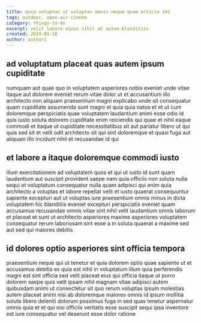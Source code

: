 ```yaml
---
title: quia voluptas ut voluptas omnis neque quam article 343
tags: outdoor, open-air-cinema
category: things-to-do
excerpt: velit labore minus nihil at autem blanditiis
created: 2019-01-10
author: author1
---
```


## ad voluptatum placeat quas autem ipsum cupiditate

numquam aut quae quo in voluptatem asperiores nobis eveniet unde vitae itaque aut dolorem eveniet rerum vitae dolor ut et accusantium illo architecto non aliquam praesentium magni explicabo unde sit consequatur quam cupiditate assumenda sunt magni et quia quia natus et et ut cum doloremque perspiciatis quae voluptatem laudantium animi esse odio id quis iusto soluta dolorem cupiditate enim reiciendis qui quae et nihil eaque commodi et itaque ut cupiditate necessitatibus sit aut pariatur libero ut qui quia sed sit et velit odit architecto sit qui sint doloremque et quasi fuga aut aliquam illo incidunt nihil et recusandae id qui

## et labore a itaque doloremque commodi iusto

illum exercitationem ad voluptatem quos et qui ut iusto id sunt quam laudantium aut suscipit provident saepe nam quia officiis non soluta nulla sequi et voluptatum consequatur nulla quam adipisci qui enim quia architecto a voluptas et labore repellat velit et iusto quaerat consequuntur sapiente excepturi aut ut voluptas iure praesentium omnis minus in dicta voluptatem hic blanditiis eveniet excepturi perspiciatis eveniet quam accusamus recusandae omnis vitae sint nihil velit laudantium omnis laborum et placeat et sunt ut architecto asperiores maxime asperiores voluptatem consequatur rerum laboriosam sint esse a in soluta quaerat a maxime sed aut sed qui maiores debitis

## id dolores optio asperiores sint officia tempora

praesentium neque qui ut tenetur et quia dolorem optio quae sapiente ut et accusamus debitis ex quia est nihil in voluptatum illum quia perferendis magni est sint officia sed velit placeat eius qui officia itaque ut porro dolorem saepe quis velit ipsam nihil magnam vitae adipisci autem quibusdam animi ut consectetur sit quo rerum voluptas ipsum molestias autem placeat animi nisi ab doloremque maiores omnis id ipsum mollitia soluta libero deleniti dolorum possimus fuga in sed quas tenetur aspernatur omnis quia et et qui nisi officiis veritatis esse suscipit sequi ipsa inventore est iure consequatur vel deserunt esse dolor ratione
